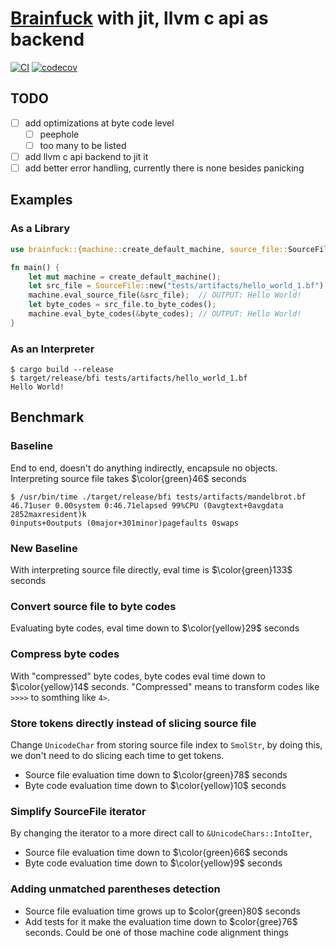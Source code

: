 # [Brainfuck](https://en.wikipedia.org/wiki/Brainfuck) with jit, llvm c api as backend

[![CI](https://github.com/mo-xiaoming/brainfuck/actions/workflows/build.yml/badge.svg)](https://github.com/mo-xiaoming/brainfuck/actions/workflows/build.yml)
[![codecov](https://codecov.io/gh/mo-xiaoming/brainfuck/branch/main/graph/badge.svg?token=04MMF2MJGH)](https://codecov.io/gh/mo-xiaoming/brainfuck)

## TODO

- [ ] add optimizations at byte code level
  - [ ] peephole
  - [ ] too many to be listed
- [ ] add llvm c api backend to jit it
- [ ] add better error handling, currently there is none besides panicking

## Examples

### As a Library

```rust
use brainfuck::{machine::create_default_machine, source_file::SourceFile};

fn main() {
    let mut machine = create_default_machine();
    let src_file = SourceFile::new("tests/artifacts/hello_world_1.bf").unwrap();
    machine.eval_source_file(&src_file);  // OUTPUT: Hello World!
    let byte_codes = src_file.to_byte_codes();
    machine.eval_byte_codes(&byte_codes); // OUTPUT: Hello World!
}
```

### As an Interpreter

```text
$ cargo build --release
$ target/release/bfi tests/artifacts/hello_world_1.bf
Hello World!
```

## Benchmark

### Baseline

End to end, doesn't do anything indirectly, encapsule no objects. Interpreting source file takes $\color{green}46$ seconds

```text
$ /usr/bin/time ./target/release/bfi tests/artifacts/mandelbrot.bf
46.71user 0.00system 0:46.71elapsed 99%CPU (0avgtext+0avgdata 2852maxresident)k
0inputs+0outputs (0major+301minor)pagefaults 0swaps
```

### New Baseline

With interpreting source file directly, eval time is $\color{green}133$ seconds

### Convert source file to byte codes

Evaluating byte codes, eval time down to $\color{yellow}29$ seconds

### Compress byte codes

With "compressed" byte codes, byte codes eval time down to $\color{yellow}14$ seconds. "Compressed" means to transform codes like `>>>>` to somthing like `4>`.

### Store tokens directly instead of slicing source file

Change `UnicodeChar` from storing source file index to `SmolStr`, by doing this, we don't need to do slicing each time to get tokens.

- Source file evaluation time down to $\color{green}78$ seconds
- Byte code evaluation time down to $\color{yellow}10$ seconds

### Simplify SourceFile iterator

By changing the iterator to a more direct call to `&UnicodeChars::IntoIter`,

- Source file evaluation time down to $\color{green}66$ seconds
- Byte code evaluation time down to $\color{yellow}9$ seconds

### Adding unmatched parentheses detection

- Source file evaluation time grows up to \$color{green}80$ seconds
- Add tests for it make the evaluation time down to \$color{gree}76$ seconds. Could be one of those machine code alignment things
